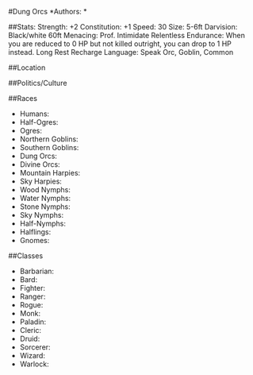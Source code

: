 #Dung Orcs
*Authors:  *

##Stats:
Strength: +2
Constitution: +1
Speed: 30
Size: 5-6ft
Darvision: Black/white 60ft
Menacing: Prof. Intimidate
Relentless Endurance: When you are reduced to 0 HP but not killed outright, you can drop to 1 HP instead. Long Rest Recharge
Language: Speak Orc, Goblin, Common

##Location


##Politics/Culture


##Races
* Humans: 
* Half-Ogres: 
* Ogres: 
* Northern Goblins: 
* Southern Goblins: 
* Dung Orcs: 
* Divine Orcs: 
* Mountain Harpies: 
* Sky Harpies:
* Wood Nymphs: 
* Water Nymphs: 
* Stone Nymphs: 
* Sky Nymphs: 
* Half-Nymphs: 
* Halflings: 
* Gnomes: 

##Classes
* Barbarian: 
* Bard:  
* Fighter: 
* Ranger:  
* Rogue: 
* Monk: 
* Paladin: 
* Cleric: 
* Druid: 
* Sorcerer: 
* Wizard: 
* Warlock:  
